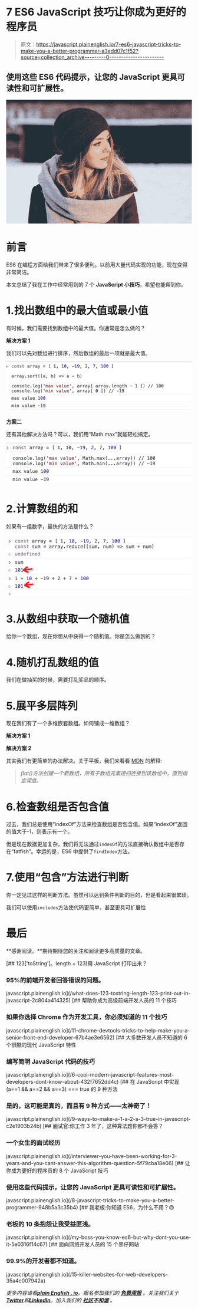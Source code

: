 # 7 ES6 JavaScript 技巧让你成为更好的程序员

> 原文：<https://javascript.plainenglish.io/7-es6-javascript-tricks-to-make-you-a-better-programmer-a3edd07c1f52?source=collection_archive---------0----------------------->

## 使用这些 ES6 代码提示，让您的 JavaScript 更具可读性和可扩展性。

![](img/513fd545861f740fabb80c1c2d206cf8.png)

# 前言

ES6 在编程方面给我们带来了很多便利。以前用大量代码实现的功能，现在变得非常简洁。

本文总结了我在工作中经常用到的 7 个 **JavaScript 小技巧**，希望也能帮到你。

# 1.找出数组中的最大值或最小值

有时候，我们需要找到数组中的最大值。你通常是怎么做的？

**解决方案 1**

我们可以先对数组进行排序，然后数组的最后一项就是最大值。

![](img/11e0b72a1843f243708d0b1079c7e081.png)

**方案二**

还有其他解决方法吗？可以，我们用“Math.max”就能轻松搞定。

![](img/e5fe83c0d0a45282430fa9b7805b70a5.png)

# 2.计算数组的和

如果有一组数字，最快的方法是什么？

![](img/76dcc766867436cd141100989f6e95bc.png)

# 3.从数组中获取一个随机值

给你一个数组，现在你想从中获得一个随机值。你是怎么做到的？

# 4.随机打乱数组的值

我们在做抽奖的时候，需要打乱奖品的顺序。

# 5.展平多层阵列

现在我们有了一个多维嵌套数组。如何铺成一维数组？

**解决方案 1**

**解决方案 2**

其实我们有更简单的办法解决。关于平板，我们来看看 [MDN](https://developer.mozilla.org/en-US/docs/Web/JavaScript/Reference/Global_Objects/Array/flat) 的解释:

> *flat()方法创建一个新数组，所有子数组元素递归连接到该数组中，直到指定深度。*

# 6.检查数组是否包含值

过去，我们总是使用“indexOf”方法来检查数组是否包含值。如果“indexOf”返回的值大于-1，则表示有一个。

但是现在数据更加复杂，我们将无法通过`indexOf`的方法直接确认数组中是否存在“fatfish”。幸运的是，ES6 中提供了`findIndex`方法。

# 7.使用“包含”方法进行判断

你一定见过这样的判断方法。虽然可以达到条件判断的目的，但是看起来很繁琐。

我们可以使用`includes`方法使代码更简单，甚至更具可扩展性

# 最后

**感谢阅读。**期待期待您的关注和阅读更多高质量的文章。

[](/what-does-123-tostring-length-123-print-out-in-javascript-2c804a414325) [## 123['toString']。length + 123)用 JavaScript 打印出来？

### 95%的前端开发者回答错误的问题。

javascript.plainenglish.io](/what-does-123-tostring-length-123-print-out-in-javascript-2c804a414325) [](/11-chrome-devtools-tricks-to-help-make-you-a-senior-front-end-developer-67b4ae3e6562) [## 帮助你成为高级前端开发人员的 11 个技巧

### 如果你选择 Chrome 作为开发工具，你必须知道的 11 个技巧

javascript.plainenglish.io](/11-chrome-devtools-tricks-to-help-make-you-a-senior-front-end-developer-67b4ae3e6562) [](/6-cool-modern-javascript-features-most-developers-dont-know-about-432f7652dd4c) [## 大多数开发人员不知道的 6 个很酷的现代 JavaScript 特性

### 编写简明 JavaScript 代码的技巧

javascript.plainenglish.io](/6-cool-modern-javascript-features-most-developers-dont-know-about-432f7652dd4c) [](/9-ways-to-make-a-1-a-2-a-3-true-in-javascript-c2e1903b24b) [## 在 JavaScript 中实现(a==1 && a==2 && a==3) === true 的 9 种方法

### 是的，这可能是真的，而且有 9 种方式——太神奇了！

javascript.plainenglish.io](/9-ways-to-make-a-1-a-2-a-3-true-in-javascript-c2e1903b24b) [](/interviewer-you-have-been-working-for-3-years-and-you-cant-answer-this-algorithm-question-5f79cba18e06) [## 面试官:你工作 3 年了，这种算法题你都不会答？

### 一个女生的面试经历

javascript.plainenglish.io](/interviewer-you-have-been-working-for-3-years-and-you-cant-answer-this-algorithm-question-5f79cba18e06) [](/8-javascript-tricks-to-make-you-a-better-programmer-948b5a3c35b4) [## 让你成为更好的程序员的 8 个 JavaScript 技巧

### 使用这些代码提示，让您的 JavaScript 更具可读性和可扩展性。

javascript.plainenglish.io](/8-javascript-tricks-to-make-you-a-better-programmer-948b5a3c35b4) [](/my-boss-you-know-es6-but-why-dont-you-use-it-5e0316f14c67) [## 我老板:你知道 ES6，为什么不用？😠

### 老板的 10 条抱怨让我受益匪浅。

javascript.plainenglish.io](/my-boss-you-know-es6-but-why-dont-you-use-it-5e0316f14c67) [](/15-killer-websites-for-web-developers-35a4c007942a) [## 面向网络开发人员的 15 个黑仔网站

### 99.9%的开发者都不知道。

javascript.plainenglish.io](/15-killer-websites-for-web-developers-35a4c007942a) 

*更多内容请看*[***plain English . io***](https://plainenglish.io/)*。报名参加我们的* [***免费周报***](http://newsletter.plainenglish.io/) *。关注我们关于*[***Twitter***](https://twitter.com/inPlainEngHQ)*和*[***LinkedIn***](https://www.linkedin.com/company/inplainenglish/)*。加入我们的* [***社区不和谐***](https://discord.gg/GtDtUAvyhW) *。*